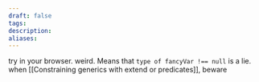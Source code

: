 ```yaml
---
draft: false
tags: 
description: 
aliases:
---
```

try in your browser. weird. Means that `type of fancyVar !== null` is a lie.
when [[Constraining generics with extend or predicates]], beware